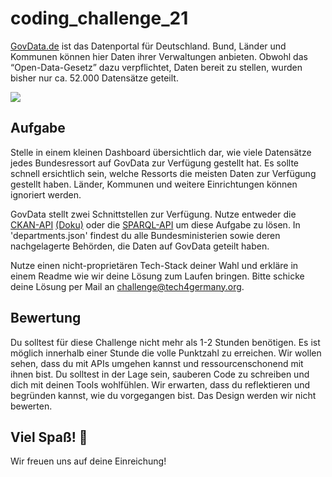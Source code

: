 # coding_challenge_21

[GovData.de](https://www.govdata.de/) ist das Datenportal für Deutschland. Bund, Länder und Kommunen können hier Daten ihrer Verwaltungen anbieten. Obwohl das “Open-Data-Gesetz” dazu verpflichtet, Daten bereit zu stellen, wurden bisher nur ca. 52.000 Datensätze geteilt. 

![](https://www.govdata.de/o/govdatastyle-theme/images/datavisuals/connectionmap.jpg)

## Aufgabe
Stelle in einem kleinen Dashboard übersichtlich dar, wie viele Datensätze jedes Bundesressort auf GovData zur Verfügung gestellt hat. Es sollte schnell ersichtlich sein, welche Ressorts die meisten Daten zur Verfügung gestellt haben. Länder, Kommunen und weitere Einrichtungen können ignoriert werden. 

GovData stellt zwei Schnittstellen zur Verfügung. Nutze entweder die [CKAN-API](https://www.govdata.de/ckan/api/3) [(Doku)](https://docs.ckan.org/en/2.8/api/) oder die [SPARQL-API](https://www.govdata.de/web/guest/sparql-assistent) um diese Aufgabe zu lösen. In 'departments.json' findest du alle Bundesministerien sowie deren nachgelagerte Behörden, die Daten auf GovData geteilt haben. 

Nutze einen nicht-proprietären Tech-Stack deiner Wahl und erkläre in einem Readme wie wir deine Lösung zum Laufen bringen. Bitte schicke deine Lösung per Mail an [challenge@tech4germany.org](mailto:challenge@tech4germany.org). 

## Bewertung
Du solltest für diese Challenge nicht mehr als 1-2 Stunden benötigen. Es ist möglich innerhalb einer Stunde die volle Punktzahl zu erreichen.
Wir wollen sehen, dass du mit APIs umgehen kannst und ressourcenschonend mit ihnen bist. Du solltest in der Lage sein, sauberen Code zu schreiben und dich mit deinen Tools wohlfühlen. Wir erwarten, dass du reflektieren und begründen kannst, wie du vorgegangen bist. Das Design werden wir nicht bewerten. 

## Viel Spaß! 🚀
Wir freuen uns auf deine Einreichung!

